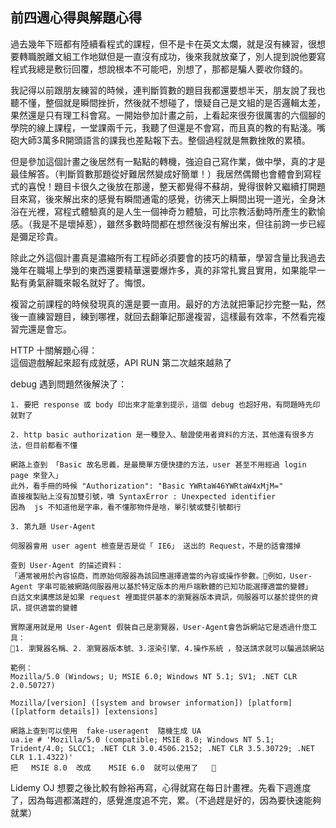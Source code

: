 ## 前四週心得與解題心得

過去幾年下班都有陸續看程式的課程，但不是卡在英文太爛，就是沒有練習，很想要轉職脫離文組工作地獄但是一直沒有成功，後來我就放棄了，別人提到說他要寫程式我總是敷衍回覆，想說根本不可能吧，別想了，那都是騙人要收你錢的。  

我記得以前跟朋友練習的時候，連判斷質數的題目我都還要想半天，朋友說了我也聽不懂，整個就是瞬間挫折，然後就不想碰了，懷疑自己是文組的是否邏輯太差，果然還是只有理工科會寫。一開始參加計畫之前，上看起來很夯很厲害的六個腳的學院的線上課程，一堂課兩千元，我聽了但還是不會寫，而且真的教的有點淺。嘴砲大師3萬多R開頭語言的課我也差點報下去。整個過程就是無數挫敗的累積。  

但是參加這個計畫之後居然有一點點的轉機，強迫自己寫作業，做中學，真的才是最佳解答。（判斷質數那題從好難居然變成好簡單！）我居然偶爾也會體會到寫程式的喜悅！題目卡很久之後放在那邊，整天都覺得不蘇胡，覺得很幹又繼續打開題目來寫，後來解出來的感覺有瞬間通電的感覺，彷彿天上瞬間出現一道光，全身沐浴在光裡，寫程式體驗真的是人生一個神奇ㄉ體驗，可比宗教活動時所產生的歡愉感。（我是不是壞掉惹），雖然多數時間都在想然後沒有解出來，但往前跨一步已經是彌足珍貴。  

除此之外這個計畫真是濃縮所有工程師必須要會的技巧的精華，學習含量比我過去幾年在職場上學到的東西還要精華還要爆炸多，真的非常扎實且實用，如果能早一點有勇氣辭職來報名就好了。悔恨。  

複習之前課程的時候發現真的還是要一直用。最好的方法就把筆記抄完整一點，然後一直練習題目，練到哪裡，就回去翻筆記那邊複習，這樣最有效率，不然看完複習完還是會忘。  


HTTP 十關解題心得：  
這個遊戲解起來超有成就感，API RUN 第二次越來越熟了  

debug 遇到問題然後解決了：    

	1. 要把 response 或 body 印出來才能拿到提示，這個 debug 也超好用，有問題時先印就對了 

	2. http basic authorization 是一種登入、驗證使用者資料的方法，其他還有很多方法，但目前都看不懂  

	網路上查到 「Basic 故名思義，是最簡單方便快捷的方法，user 甚至不用經過 login page 來登入」
	此外，看手冊的時候 "Authorization": "Basic YWRtaW46YWRtaW4xMjM="  
	直接複製貼上沒有加雙引號，噴 SyntaxError : Unexpected identifier   
	因為  js 不知道他是字串，看不懂那物件是啥，單引號或雙引號都行    

	3. 第九題 User-Agent 
	
    伺服器會用 user agent 檢查是否是從「 IE6」 送出的 Request，不是的話會擋掉  
	
    查到 User-Agent 的描述資料：  
	「通常被用於內容協商，而原始伺服器為該回應選擇適當的內容或操作參數。例如，User-Agent 字串可能被網路伺服器用以基於特定版本的用戶端軟體的已知功能選擇適當的變體」  
	白話文來講應該是如果 request 裡面提供基本的瀏覽器版本資訊，伺服器可以基於提供的資訊，提供適當的變體 

	實際運用就是用 User-Agent 假裝自己是瀏覽器，User-Agent會告訴網站它是透過什麼工具：
    1. 瀏覽器名稱、2. 瀏覽器版本號、3.渲染引擎、4.操作系統 ，發送請求就可以騙過該網站  
	
    範例：  
	Mozilla/5.0 (Windows; U; MSIE 6.0; Windows NT 5.1; SV1; .NET CLR 2.0.50727)  
	
    Mozilla/[version] ([system and browser information]) [platform] ([platform details]) [extensions]  
	
    網路上查到可以使用  fake-useragent  隨機生成 UA  
	ua.ie # 'Mozilla/5.0 (compatible; MSIE 8.0; Windows NT 5.1; Trident/4.0; SLCC1; .NET CLR 3.0.4506.2152; .NET CLR 3.5.30729; .NET CLR 1.1.4322)'   
	把   MSIE 8.0  改成    MSIE 6.0  就可以使用了   

Lidemy OJ 想要之後比較有餘裕再寫，心得就寫在每日計畫裡。先看下週進度了，因為每週都滿趕的，感覺進度追不完，累。（不過趕是好的，因為要快速能夠就業）  


